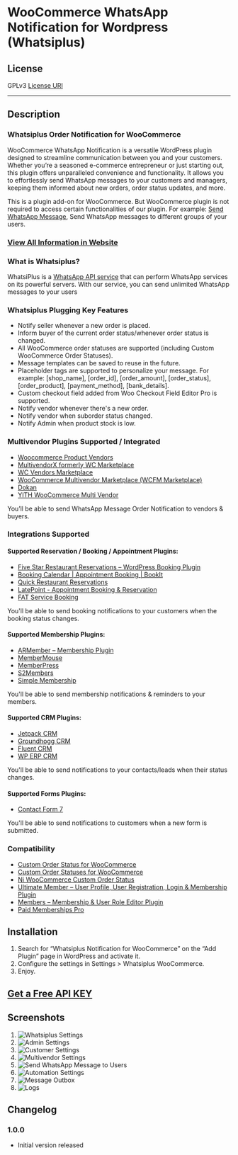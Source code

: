 # WooCommerce WhatsApp Notification for Wordpress (Whatsiplus)

## License
GPLv3
[License URI](http://www.gnu.org/licenses/gpl-3.0.html)

---

## Description

### Whatsiplus Order Notification for WooCommerce

WooCommerce WhatsApp Notification is a versatile WordPress plugin designed to streamline communication between you and your customers. Whether you’re a seasoned e-commerce entrepreneur or just starting out, this plugin offers unparalleled convenience and functionality. It allows you to effortlessly send WhatsApp messages to your customers and managers, keeping them informed about new orders, order status updates, and more.

This is a plugin add-on for WooCommerce. But WooCommerce plugin is not required to access certain functionalities of our plugin. For example: [Send WhatsApp Message](https://whatsiplus.com), Send WhatsApp messages to different groups of your users.

### [View All Information in Website](https://whatsiplus.com/whatsapp-order-notifications-plugin-boost-your-woocommerce-sales/)

### What is Whatsiplus?

WhatsiPlus is a [WhatsApp API service](https://docs.whatsiplus.com) that can perform WhatsApp services on its powerful servers.
With our service, you can send unlimited WhatsApp messages to your users


### Whatsiplus Plugging Key Features

- Notify seller whenever a new order is placed.
- Inform buyer of the current order status/whenever order status is changed.
- All WooCommerce order statuses are supported (including Custom WooCommerce Order Statuses).
- Message templates can be saved to reuse in the future.
- Placeholder tags are supported to personalize your message. For example: [shop_name], [order_id], [order_amount], [order_status], [order_product], [payment_method], [bank_details].
- Custom checkout field added from Woo Checkout Field Editor Pro is supported.
- Notify vendor whenever there's a new order.
- Notify vendor when suborder status changed.
- Notify Admin when product stock is low.

### Multivendor Plugins Supported / Integrated

- [Woocommerce Product Vendors](https://woocommerce.com/products/product-vendors/)
- [MultivendorX formerly WC Marketplace](https://wordpress.org/plugins/dc-woocommerce-multi-vendor/)
- [WC Vendors Marketplace](https://wordpress.org/plugins/wc-vendors/)
- [WooCommerce Multivendor Marketplace (WCFM Marketplace)](https://wordpress.org/plugins/wc-multivendor-marketplace/)
- [Dokan](https://wordpress.org/plugins/dokan-lite/)
- [YITH WooCommerce Multi Vendor](https://wordpress.org/plugins/yith-woocommerce-product-vendors/)

You’ll be able to send WhatsApp Message Order Notification to vendors & buyers.

### Integrations Supported

#### Supported Reservation / Booking / Appointment Plugins:

- [Five Star Restaurant Reservations – WordPress Booking Plugin](https://wordpress.org/plugins/restaurant-reservations/)
- [Booking Calendar | Appointment Booking | BookIt](https://wordpress.org/plugins/bookit/)
- [Quick Restaurant Reservations](https://wordpress.org/plugins/quick-restaurant-reservations/)
- [LatePoint - Appointment Booking & Reservation](https://codecanyon.net/item/latepoint-appointment-booking-reservation-plugin-for-wordpress/22792692)
- [FAT Service Booking](https://codecanyon.net/item/fat-services-booking-automated-booking-and-online-scheduling/24214247)

You'll be able to send booking notifications to your customers when the booking status changes.

#### Supported Membership Plugins:

- [ARMember – Membership Plugin](https://wordpress.org/plugins/armember-membership/)
- [MemberMouse](https://membermouse.com/)
- [MemberPress](https://memberpress.com/)
- [S2Members](https://wordpress.org/plugins/s2member/)
- [Simple Membership](https://wordpress.org/plugins/simple-membership/)

You'll be able to send membership notifications & reminders to your members.

#### Supported CRM Plugins:

- [Jetpack CRM](https://wordpress.org/plugins/zero-bs-crm/)
- [Groundhogg CRM](https://wordpress.org/plugins/groundhogg/)
- [Fluent CRM](https://wordpress.org/plugins/fluent-crm/)
- [WP ERP CRM](https://wordpress.org/plugins/erp/)

You'll be able to send notifications to your contacts/leads when their status changes.

#### Supported Forms Plugins:

- [Contact Form 7](https://wordpress.org/plugins/contact-form-7/)

You'll be able to send notifications to customers when a new form is submitted.

### Compatibility

- [Custom Order Status for WooCommerce](https://wordpress.org/plugins/custom-order-statuses-woocommerce/)
- [Custom Order Statuses for WooCommerce](https://wordpress.org/plugins/custom-order-statuses-for-woocommerce/)
- [Ni WooCommerce Custom Order Status](https://wordpress.org/plugins/ni-woocommerce-custom-order-status/)
- [Ultimate Member – User Profile, User Registration, Login & Membership Plugin](https://wordpress.org/plugins/ultimate-member/)
- [Members – Membership & User Role Editor Plugin](https://wordpress.org/plugins/members/)
- [Paid Memberships Pro](https://wordpress.org/plugins/paid-memberships-pro/)

## Installation

1. Search for “Whatsiplus Notification for WooCommerce” on the “Add Plugin” page in WordPress and activate it.
2. Configure the settings in Settings > Whatsiplus WooCommerce.
3. Enjoy.

## [Get a Free API KEY](https://panel.whatsiplus.com/)

## Screenshots

1. ![Whatsiplus Settings](https://github.com/whatsiplus/whatsiplus-order-notification-for-woocommerce/blob/main/assets/screenshot-1.jpg)
2. ![Admin Settings](https://github.com/whatsiplus/whatsiplus-order-notification-for-woocommerce/blob/main/assets/screenshot-2.jpg)
3. ![Customer Settings](https://github.com/whatsiplus/whatsiplus-order-notification-for-woocommerce/blob/main/assets/screenshot-3.jpg)
4. ![Multivendor Settings](https://github.com/whatsiplus/whatsiplus-order-notification-for-woocommerce/blob/main/assets/screenshot-4.jpg)
5. ![Send WhatsApp Message to Users](https://github.com/whatsiplus/whatsiplus-order-notification-for-woocommerce/blob/main/assets/screenshot-5.jpg)
6. ![Automation Settings](https://github.com/whatsiplus/whatsiplus-order-notification-for-woocommerce/blob/main/assets/screenshot-6.jpg)
7. ![Message Outbox](https://github.com/whatsiplus/whatsiplus-order-notification-for-woocommerce/blob/main/assets/screenshot-7.jpg)
8. ![Logs](https://github.com/whatsiplus/whatsiplus-order-notification-for-woocommerce/blob/main/assets/screenshot-8.jpg)

## Changelog

### 1.0.0
- Initial version released
